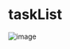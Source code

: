 # taskList
![image](https://github.com/gabrielmillerr/taskList/assets/101687303/37617d0c-da08-472b-85d2-7744f5055f7f)

